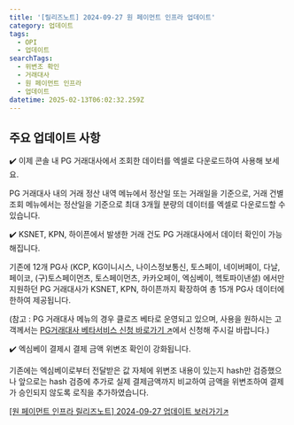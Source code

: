 ```yaml
---
title: '[릴리즈노트] 2024-09-27 원 페이먼트 인프라 업데이트'
category: 업데이트
tags:
  - OPI
  - 업데이트
searchTags:
  - 위변조 확인
  - 거래대사
  - 원 페이먼트 인프라
  - 업데이트
datetime: 2025-02-13T06:02:32.259Z
---
```


<Callout title="2024년 9월 27일 원 페이먼트 인프라 업데이트 소식을 안내드립니다." />



## **주요 업데이트 사항**

<Tag text="PG 거래대사" />

✔️ 이제 콘솔 내 PG 거래대사에서 조회한 데이터를 엑셀로 다운로드하여 사용해 보세요.



PG 거래대사 내의 거래 정산 내역 메뉴에서 정산일 또는 거래일을 기준으로, 거래 건별 조회 메뉴에서는 정산일을 기준으로 최대 3개월 분량의 데이터를 엑셀로 다운로드할 수 있습니다.

<Tag text="PG 거래대사" />

✔️ KSNET, KPN, 하이픈에서 발생한 거래 건도 PG 거래대사에서 데이터 확인이 가능해집니다.

기존에 12개 PG사 (KCP, KG이니시스, 나이스정보통신, 토스페이, 네이버페이, 다날, 페이코, (구)토스페이먼츠, 토스페이먼츠, 카카오페이, 엑심베이, 헥토파이낸셜) 에서만 지원하던 PG 거래대사가 KSNET, KPN, 하이픈까지 확장하여 총 15개 PG사 데이터에 한하여 제공됩니다.

(참고 : PG 거래대사 메뉴의 경우 클로즈 베타로 운영되고 있으며, 사용을 원하시는 고객께서는 [PG거래대사 베타서비스 신청 바로가기 ↗](https://forms.gle/cZAqJLGqovC1STrS8)에서 신청해 주시길 바랍니다.)

<Tag text="결제모듈 V1" />

✔️ 엑심베이 결제시 결제 금액 위변조 확인이 강화됩니다.

기존에는 엑심베이로부터 전달받은 값 자체에 위변조 내용이 있는지 hash만 검증했으나 앞으로는 hash 검증에 추가로 실제 결제금액까지 비교하여 금액을 위변조하여 결제가 승인되지 않도록 로직을 추가하였습니다.

[\[원 페이먼트 인프라 릴리즈노트\] 2024-09-27 업데이트 보러가기↗](https://developers.portone.io/release-notes/api-sdk/2024-09-27)
